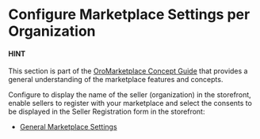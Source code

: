 <a id="configuration-guide-commerce-marketplace-organization"></a>

# Configure Marketplace Settings per Organization

#### HINT
This section is part of the [OroMarketplace Concept Guide](../../../../../../../concept-guides/business-models/marketplace/index.md#concept-guide-oro-marketplace) that provides a general understanding of the marketplace features and concepts.

Configure to display the name of the seller (organization) in the storefront, enable sellers to register with your marketplace and select the consents to be displayed in the Seller Registration form in the storefront:

* [General Marketplace Settings](organization-marketplace-general.md#configuration-commerce-marketplace-seller-organization)

